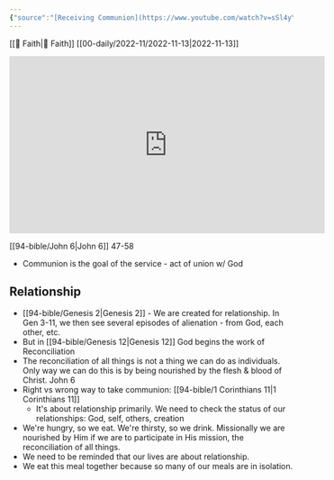 ```yaml
---
{"source":"[Receiving Communion](https://www.youtube.com/watch?v=sSl4yYrKfPs)","clipped":"2022-11-13","map":"Faith","dg-publish":true,"grade":2,"permalink":"/96-articles/2022-11-13-receiving-communion/","dgPassFrontmatter":true}
---
```



[[📘 Faith\|📘 Faith]] [[00-daily/2022-11/2022-11-13\|2022-11-13]]

<iframe width="560" height="315" src="https://www.youtube.com/embed/sSl4yYrKfPs" title="YouTube video player" frameborder="0" allow="accelerometer; autoplay; clipboard-write; encrypted-media; gyroscope; picture-in-picture" allowfullscreen></iframe>

[[94-bible/John 6\|John 6]] 47-58

* Communion is the goal of the service - act of union w/ God

## Relationship

* [[94-bible/Genesis 2\|Genesis 2]] - We are created for relationship. In Gen 3-11, we then see several episodes of alienation - from God, each other, etc.
* But in [[94-bible/Genesis 12\|Genesis 12]] God begins the work of Reconciliation
* The reconciliation of all things is not a thing we can do as individuals. Only way we can do this is by being nourished by the flesh & blood of Christ. John 6
* Right vs wrong way to take communion: [[94-bible/1 Corinthians 11\|1 Corinthians 11]]
    * It's about relationship primarily. We need to check the status of our relationships: God, self, others, creation
* We're hungry, so we eat. We're thirsty, so we drink. Missionally we are nourished by Him if we are to participate in His mission, the reconciliation of all things.
* We need to be reminded that our lives are about relationship.
* We eat this meal together because so many of our meals are in isolation.